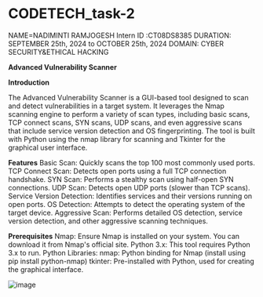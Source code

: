 # CODETECH_task-2


NAME=NADIMINTI RAMJOGESH 
Intern ID :CT08DS8385 
DURATION: SEPTEMBER 25th, 2024 to OCTOBER 25th, 2024 
DOMAIN: CYBER SECURITY&ETHICAL HACKING



****Advanced Vulnerability Scanner****


**Introduction**

The Advanced Vulnerability Scanner is a GUI-based tool designed to scan and detect vulnerabilities in a target system. It leverages the Nmap scanning engine to perform a variety of scan types, including basic scans, TCP connect scans, SYN scans, UDP scans, and even aggressive scans that include service version detection and OS fingerprinting. The tool is built with Python using the nmap library for scanning and Tkinter for the graphical user interface.


**Features**
Basic Scan: Quickly scans the top 100 most commonly used ports.
TCP Connect Scan: Detects open ports using a full TCP connection handshake.
SYN Scan: Performs a stealthy scan using half-open SYN connections.
UDP Scan: Detects open UDP ports (slower than TCP scans).
Service Version Detection: Identifies services and their versions running on open ports.
OS Detection: Attempts to detect the operating system of the target device.
Aggressive Scan: Performs detailed OS detection, service version detection, and other aggressive scanning techniques.



**Prerequisites**
Nmap: Ensure Nmap is installed on your system. You can download it from Nmap's official site.
Python 3.x: This tool requires Python 3.x to run.
Python Libraries:
nmap: Python binding for Nmap (install using pip install python-nmap)
tkinter: Pre-installed with Python, used for creating the graphical interface.


![image](https://github.com/user-attachments/assets/44baf7e4-f8ab-4cf1-badb-8e2800052100)
